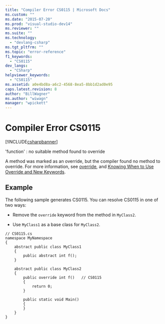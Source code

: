 ```yaml
---
title: "Compiler Error CS0115 | Microsoft Docs"
ms.custom: ""
ms.date: "2015-07-20"
ms.prod: "visual-studio-dev14"
ms.reviewer: ""
ms.suite: ""
ms.technology: 
  - "devlang-csharp"
ms.tgt_pltfrm: ""
ms.topic: "error-reference"
f1_keywords: 
  - "CS0115"
dev_langs: 
  - "CSharp"
helpviewer_keywords: 
  - "CS0115"
ms.assetid: a0e4bd8a-a6c2-4568-8ea5-8bb1d2ad0e95
caps.latest.revision: 8
author: "BillWagner"
ms.author: "wiwagn"
manager: "wpickett"
---
```

# Compiler Error CS0115
[!INCLUDE[csharpbanner](../../../csharp/includes/csharpbanner.md)]

'function' : no suitable method found to override  
  
 A method was marked as an override, but the compiler found no method to override. For more information, see [override](../../../csharp/language-reference/keywords/override.md), and [Knowing When to Use Override and New Keywords](../../../csharp/programming-guide/classes-and-structs/knowing-when-to-use-override-and-new-keywords.md).  
  
## Example  
 The following sample generates CS0115. You can resolve CS0115 in one of two ways:  
  
-   Remove the `override` keyword from the method in `MyClass2`.  
  
-   Use `MyClass1` as a base class for `MyClass2`.  
  
```  
// CS0115.cs  
namespace MyNamespace  
{  
    abstract public class MyClass1  
    {  
        public abstract int f();  
    }  
  
    abstract public class MyClass2  
    {  
        public override int f()   // CS0115  
        {  
            return 0;  
        }  
  
        public static void Main()  
        {  
        }  
    }  
}  
```